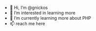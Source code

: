 - 👋 Hi, I’m @gnickos
- 👀 I’m interested in learning more
- 🌱 I’m currently learning more about PHP
- 📫 reach me here

<!---
gnickos/gnickos is a ✨ special ✨ repository because its `README.md` (this file) appears on your GitHub profile.
You can click the Preview link to take a look at your changes.
--->
